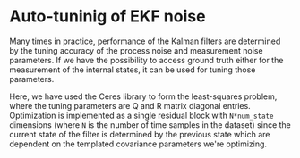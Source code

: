 # Auto-tuninig of EKF noise 
Many times in practice, performance of the Kalman filters are determined by the tuning accuracy of the process noise and measurement noise parameters. If we have the possibility to access ground truth either for the measurement of the internal states, it can be used for tuning those parameters.

Here, we have used the Ceres library to form the least-squares problem, where the tuning parameters are Q and R matrix diagonal entries.
Optimization is implemented as a single residual block with `N*num_state` dimensions (where `N` is the number of time samples in the dataset) since the current state of the filter is determined by the previous state which are dependent on the templated covariance parameters  we're optimizing.